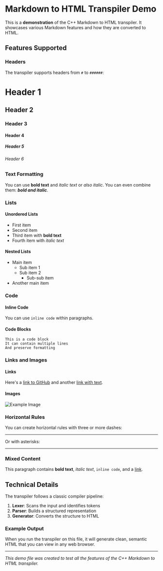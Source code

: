 # Markdown to HTML Transpiler Demo

This is a **demonstration** of the C++ Markdown to HTML transpiler. It showcases various Markdown features and how they are converted to HTML.

## Features Supported

### Headers
The transpiler supports headers from `#` to `######`:

# Header 1
## Header 2
### Header 3
#### Header 4
##### Header 5
###### Header 6

### Text Formatting

You can use **bold text** and *italic text* or _also italic_. You can even combine them: **_bold and italic_**.

### Lists

#### Unordered Lists
- First item
- Second item
- Third item with **bold text**
- Fourth item with *italic text*

#### Nested Lists
- Main item
  - Sub item 1
  - Sub item 2
    - Sub-sub item
- Another main item

### Code

#### Inline Code
You can use `inline code` within paragraphs.

#### Code Blocks
```
This is a code block
It can contain multiple lines
And preserve formatting
```

### Links and Images

#### Links
Here's a [link to GitHub](https://github.com) and another [link with text](https://example.com).

#### Images
![Example Image](https://via.placeholder.com/300x200)

### Horizontal Rules

You can create horizontal rules with three or more dashes:

---

Or with asterisks:

***

### Mixed Content

This paragraph contains **bold text**, *italic text*, `inline code`, and a [link](https://example.com).

## Technical Details

The transpiler follows a classic compiler pipeline:

1. **Lexer**: Scans the input and identifies tokens
2. **Parser**: Builds a structured representation
3. **Generator**: Converts the structure to HTML

### Example Output

When you run the transpiler on this file, it will generate clean, semantic HTML that you can view in any web browser.

---

*This demo file was created to test all the features of the C++ Markdown to HTML transpiler.* 